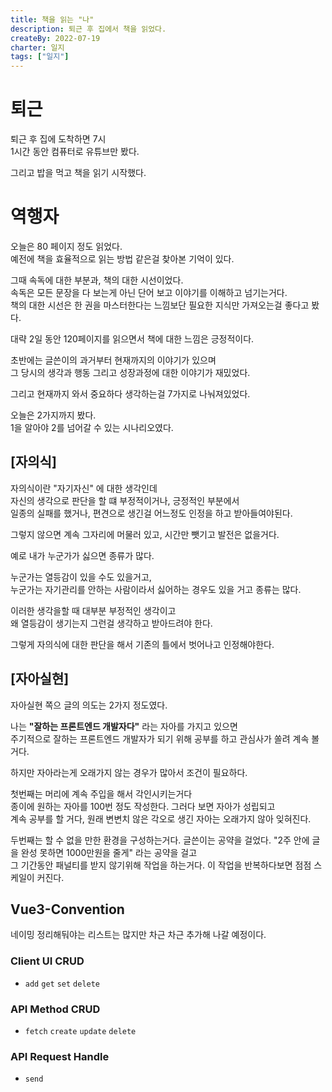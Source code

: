 ```yaml
---
title: 책을 읽는 "나"
description: 퇴근 후 집에서 책을 읽었다.
createBy: 2022-07-19
charter: 일지
tags: ["일지"]
---
```


# 퇴근

퇴근 후 집에 도착하면 7시  
1시간 동안 컴퓨터로 유튜브만 봤다.

그리고 밥을 먹고 책을 읽기 시작했다.

# 역행자

오늘은 80 페이지 정도 읽었다.  
예전에 책을 효율적으로 읽는 방법 같은걸 찾아본 기억이 있다.

그때 속독에 대한 부분과, 책의 대한 시선이었다.  
속독은 모든 문장을 다 보는게 아닌 단어 보고 이야기를 이해하고 넘기는거다.  
책의 대한 시선은 한 권을 마스터한다는 느낌보단 필요한 지식만 가져오는걸 좋다고 봤다.

대략 2일 동안 120페이지를 읽으면서 책에 대한 느낌은 긍정적이다.

초반에는 글쓴이의 과거부터 현재까지의 이야기가 있으며  
그 당시의 생각과 행동 그리고 성장과정에 대한 이야기가 재밌었다.

그리고 현재까지 와서 중요하다 생각하는걸 7가지로 나눠져있었다.

오늘은 2가지까지 봤다.  
1을 알아야 2를 넘어갈 수 있는 시나리오였다.

## [자의식]

자의식이란 "자기자신" 에 대한 생각인데  
자신의 생각으로 판단을 할 떄 부정적이거나, 긍정적인 부분에서  
일종의 실패를 했거나, 편견으로 생긴걸 어느정도 인정을 하고 받아들여야된다.

그렇지 않으면 계속 그자리에 머물러 있고, 시간만 뺏기고 발전은 없을거다.

예로 내가 누군가가 싫으면 종류가 많다.

누군가는 열등감이 있을 수도 있을거고,  
누군가는 자기관리를 안하는 사람이라서 싫어하는 경우도 있을 거고 종류는 많다.

이러한 생각을할 때 대부분 부정적인 생각이고  
왜 열등감이 생기는지 그런걸 생각하고 받아드려야 한다.

그렇게 자의식에 대한 판단을 해서 기존의 틀에서 벗어나고 인정해야한다.

## [자아실현]

자아실현 쪽으 글의 의도는 2가지 정도였다.

나는 **"잘하는 프론트엔드 개발자다"** 라는 자아를 가지고 있으면  
주기적으로 잘하는 프론트엔드 개발자가 되기 위해 공부를 하고 관심사가 쏠려 계속 볼 거다.

하지만 자아라는게 오래가지 않는 경우가 많아서 조건이 필요하다.

첫번째는 머리에 계속 주입을 해서 각인시키는거다  
종이에 원하는 자아를 100번 정도 작성한다. 그러다 보면 자아가 성립되고  
계속 공부를 할 거다, 원래 변변치 않은 각오로 생긴 자아는 오래가지 않아 잊혀진다.

두번째는 할 수 없을 만한 환경을 구성하는거다.
글쓴이는 공약을 걸었다. "2주 안에 글을 완성 못하면 1000만원을 줄게" 라는 공약을 걸고  
그 기간동안 패널티를 받지 않기위해 작업을 하는거다. 이 작업을 반복하다보면 점점 스케일이 커진다.

## Vue3-Convention

네이밍 정리해둬야는 리스트는 많지만 차근 차근 추가해 나갈 예정이다.

### Client UI CRUD

-   `add` `get` `set` `delete`

### API Method CRUD

-   `fetch` `create` `update` `delete`

### API Request Handle

-   `send`
